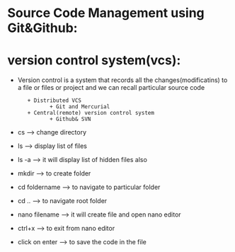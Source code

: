 Source Code Management using Git&Github:
=======================================

version control system(vcs):
============================

+ Version control is a system that records all the changes(modificatins) to a file or files or project and we can recall particular source code

         + Distributed VCS
                + Git and Mercurial
         + Central(remote) version control system 
                + Github& SVN


+ cs --> change directory
+ ls --> display list of files
+ ls -a --> it will display list of hidden files also
+ mkdir --> to create folder
+ cd foldername --> to navigate to particular folder
+ cd .. --> to navigate root folder
+ nano filename --> it will create file and open nano editor
+ ctrl+x --> to exit from nano editor
+ click on enter --> to save the code in the file
